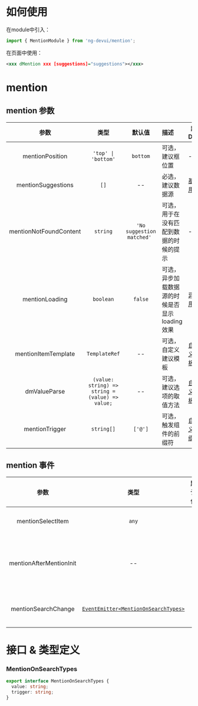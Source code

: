 # 如何使用

在module中引入：

```ts
import { MentionModule } from 'ng-devui/mention';
```

在页面中使用：

```xml
<xxx dMention xxx [suggestions]="suggestions"></xxx>
```

# mention
## mention 参数

|    参数    |          类型          | 默认值 | 描述                                                                        | 跳转 Demo                                                     |
| :--------: | :--------------------: | :--: | :-------------------------------------------------------------------------- | ------------------------------------------------------------- |
|  mentionPosition   |       `'top' \| 'bottom'`        | `bottom` | 可选，建议框位置                                                  | -- |
|   mentionSuggestions   | `[]` |  --  | 必选，建议数据源 | [基本用法](demo#basic-usage)     |
|    mentionNotFoundContent   |        `string`        |  `'No suggestion matched' ` | 可选，用于在没有匹配到数据的时候的提示                                                | --     |
|   mentionLoading    |        `boolean`        |  `false`  | 可选，异步加载数据源的时候是否显示loading效果                                           | [异步用法](demo#async-usage) |
|   mentionItemTemplate   |        `TemplateRef`        |  --  | 可选，自定义建议模板                                               | [自定义模板](demo#custom-template) |
|   dmValueParse   |        `(value: string) => string = (value) => value;`        |  --  | 可选，建议选项的取值方法                                              | [自定义模板](demo#custom-template) |
|   mentionTrigger   |        `string[]`        |  `['@']`  | 可选，触发组件的前缀符                                            | [自定义前缀](demo#custom-prefix) |

## mention 事件

|    参数    |          类型          | 默认值 | 描述                                                                        | 跳转 Demo                                                     |
| :--------: | :--------------------: | :--: | :-------------------------------------------------------------------------- | ------------------------------------------------------------- |
|    mentionSelectItem    |      `any`          |  --  | 可选，触发选中建议                                               | [基本用法](demo#basic-usage)    |
|    mentionAfterMentionInit    |      --          |  --  | 可选，在指令初始化之后返回指令实例                                               | [基本用法](demo#basic-usage)     |
|    mentionSearchChange    |      [`EventEmitter<MentionOnSearchTypes>`](#MentionOnSearchTypes)          |  --  | 可选，输入框change事件                                              | [自定义前缀](demo#custom-prefix)     |

# 接口 & 类型定义

### MentionOnSearchTypes

```ts
export interface MentionOnSearchTypes {
  value: string;
  trigger: string;
}
```